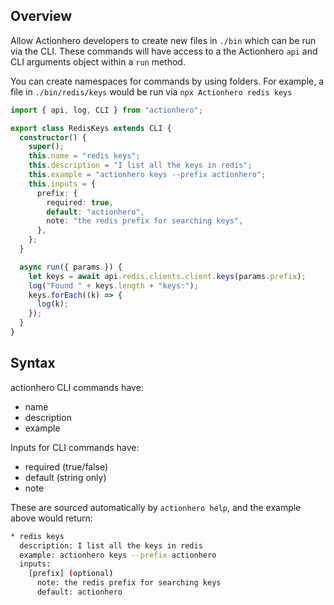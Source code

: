 ## Overview

Allow Actionhero developers to create new files in `./bin` which can be run via the CLI. These commands will have access to a the Actionhero `api` and CLI arguments object within a `run` method.

You can create namespaces for commands by using folders. For example, a file in `./bin/redis/keys` would be run via `npx Actionhero redis keys`

```ts
import { api, log, CLI } from "actionhero";

export class RedisKeys extends CLI {
  constructor() {
    super();
    this.name = "redis keys";
    this.description = "I list all the keys in redis";
    this.example = "actionhero keys --prefix actionhero";
    this.inputs = {
      prefix: {
        required: true,
        default: "actionhero",
        note: "the redis prefix for searching keys",
      },
    };
  }

  async run({ params }) {
    let keys = await api.redis.clients.client.keys(params.prefix);
    log("Found " + keys.length + "keys:");
    keys.forEach((k) => {
      log(k);
    });
  }
}
```

## Syntax

actionhero CLI commands have:

- name
- description
- example

Inputs for CLI commands have:

- required (true/false)
- default (string only)
- note

These are sourced automatically by `actionhero help`, and the example above would return:

```bash
* redis keys
  description: I list all the keys in redis
  example: actionhero keys --prefix actionhero
  inputs:
    [prefix] (optional)
      note: the redis prefix for searching keys
      default: actionhero
```
